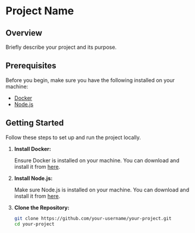 # Project Name

## Overview

Briefly describe your project and its purpose.

## Prerequisites

Before you begin, make sure you have the following installed on your machine:

- [Docker](https://docs.docker.com/get-docker/)
- [Node.js](https://nodejs.org/)

## Getting Started

Follow these steps to set up and run the project locally.

1. **Install Docker:**

   Ensure Docker is installed on your machine. You can download and install it from [here](https://docs.docker.com/get-docker/).

2. **Install Node.js:**

   Make sure Node.js is installed on your machine. You can download and install it from [here](https://nodejs.org/).

3. **Clone the Repository:**

   ```bash
   git clone https://github.com/your-username/your-project.git
   cd your-project
